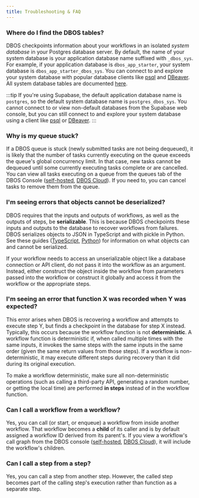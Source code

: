 ```yaml
---
title: Troubleshooting & FAQ
---
```


### Where do I find the DBOS tables?

DBOS checkpoints information about your workflows in an isolated _system database_ in your Postgres database server.
By default, the name of your system database is your application database name suffixed with `_dbos_sys`.
For example, if your application database is `dbos_app_starter`, your system database is `dbos_app_starter_dbos_sys`.
You can connect to and explore your system database with popular database clients like [psql](https://www.postgresql.org/docs/current/app-psql.html) and [DBeaver](https://dbeaver.io/).
All system database tables are documented [here](./explanations/system-tables.md).

:::tip
If you're using Supabase, the default application database name is `postgres`, so the default system database name is `postgres_dbos_sys`.
You cannot connect to or view non-default databases from the Supabase web console, but you can still connect to and explore your system database using a client like [psql](https://www.postgresql.org/docs/current/app-psql.html) or [DBeaver](https://dbeaver.io/).
:::

### Why is my queue stuck?

If a DBOS queue is stuck (newly submitted tasks are not being dequeued), it is likely that the number of tasks currently executing on the queue exceeds the queue's global concurrency limit.
In that case, new tasks cannot be dequeued until some currently executing tasks complete or are cancelled.
You can view all tasks executing on a queue from the queues tab of the DBOS Console ([self-hosted](./production/self-hosting/workflow-management.md), [DBOS Cloud](./production/dbos-cloud/workflow-management.md)).
If you need to, you can cancel tasks to remove them from the queue.

### I'm seeing errors that objects cannot be deserialized?

DBOS requires that the inputs and outputs of workflows, as well as the outputs of steps, be **serializable**.
This is because DBOS checkpoints these inputs and outputs to the database to recover workflows from failures.
DBOS serializes objects to JSON in TypeScript and with pickle in Python.
See these guides ([TypeScript](https://developer.mozilla.org/en-US/docs/Web/JavaScript/Reference/Global_Objects/JSON/stringify#description), [Python](https://docs.python.org/3/library/pickle.html#what-can-be-pickled-and-unpickled)) for information on what objects can and cannot be serialized.

If your workflow needs to access an unserializable object like a database connection or API client, do not pass it into the workflow as an argument.
Instead, either construct the object inside the workflow from parameters passed into the workflow or construct it globally and access it from the workflow or the appropriate steps.

### I'm seeing an error that function X was recorded when Y was expected?

This error arises when DBOS is recovering a workflow and attempts to execute step Y, but finds a checkpoint in the database for step X instead.
Typically, this occurs because the workflow function is not **deterministic**.
A workflow function is deterministic if, when called multiple times with the same inputs, it invokes the same steps with the same inputs in the same order (given the same return values from those steps).
If a workflow is non-deterministic, it may execute different steps during recovery than it did during its original execution.

To make a workflow deterministic, make sure all non-deterministic operations (such as calling a third-party API, generating a random number, or getting the local time) are performed **in steps** instead of in the workflow function.

### Can I call a workflow from a workflow?

Yes, you can call (or start, or enqueue) a workflow from inside another workflow.
That workflow becomes a **child** of its caller and is by default assigned a workflow ID derived from its parent's.
If you view a workflow's call graph from the DBOS console ([self-hosted](./production/self-hosting/workflow-management.md), [DBOS Cloud](./production/dbos-cloud/workflow-management.md)), it will include the workflow's children.

### Can I call a step from a step?

Yes, you can call a step from another step.
However, the called step becomes part of the calling step's execution rather than function as a separate step.